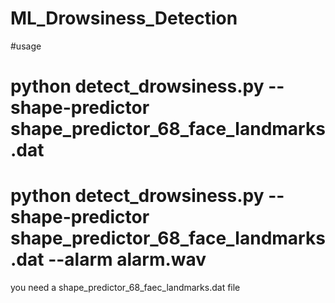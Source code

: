 # ML_Drowsiness_Detection
#usage

# python detect_drowsiness.py --shape-predictor shape_predictor_68_face_landmarks.dat
# python detect_drowsiness.py --shape-predictor shape_predictor_68_face_landmarks.dat --alarm alarm.wav


you need a shape_predictor_68_faec_landmarks.dat file
